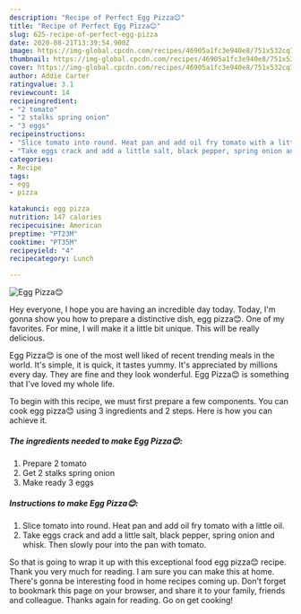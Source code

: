 ```yaml
---
description: "Recipe of Perfect Egg Pizza😊"
title: "Recipe of Perfect Egg Pizza😊"
slug: 625-recipe-of-perfect-egg-pizza
date: 2020-08-21T13:39:54.900Z
image: https://img-global.cpcdn.com/recipes/46905a1fc3e940e8/751x532cq70/egg-pizza😊-recipe-main-photo.jpg
thumbnail: https://img-global.cpcdn.com/recipes/46905a1fc3e940e8/751x532cq70/egg-pizza😊-recipe-main-photo.jpg
cover: https://img-global.cpcdn.com/recipes/46905a1fc3e940e8/751x532cq70/egg-pizza😊-recipe-main-photo.jpg
author: Addie Carter
ratingvalue: 3.1
reviewcount: 14
recipeingredient:
- "2 tomato"
- "2 stalks spring onion"
- "3 eggs"
recipeinstructions:
- "Slice tomato into round. Heat pan and add oil fry tomato with a little oil."
- "Take eggs crack and add a little salt, black pepper, spring onion and whisk. Then slowly pour into the pan with tomato."
categories:
- Recipe
tags:
- egg
- pizza

katakunci: egg pizza 
nutrition: 147 calories
recipecuisine: American
preptime: "PT23M"
cooktime: "PT35M"
recipeyield: "4"
recipecategory: Lunch

---
```



![Egg Pizza😊](https://img-global.cpcdn.com/recipes/46905a1fc3e940e8/751x532cq70/egg-pizza😊-recipe-main-photo.jpg)

Hey everyone, I hope you are having an incredible day today. Today, I'm gonna show you how to prepare a distinctive dish, egg pizza😊. One of my favorites. For mine, I will make it a little bit unique. This will be really delicious.



Egg Pizza😊 is one of the most well liked of recent trending meals in the world. It's simple, it is quick, it tastes yummy. It's appreciated by millions every day. They are fine and they look wonderful. Egg Pizza😊 is something that I've loved my whole life.


To begin with this recipe, we must first prepare a few components. You can cook egg pizza😊 using 3 ingredients and 2 steps. Here is how you can achieve it.

<!--inarticleads1-->

##### The ingredients needed to make Egg Pizza😊:

1. Prepare 2 tomato
1. Get 2 stalks spring onion
1. Make ready 3 eggs




<!--inarticleads2-->

##### Instructions to make Egg Pizza😊:

1. Slice tomato into round. Heat pan and add oil fry tomato with a little oil.
1. Take eggs crack and add a little salt, black pepper, spring onion and whisk. Then slowly pour into the pan with tomato.




So that is going to wrap it up with this exceptional food egg pizza😊 recipe. Thank you very much for reading. I am sure you can make this at home. There's gonna be interesting food in home recipes coming up. Don't forget to bookmark this page on your browser, and share it to your family, friends and colleague. Thanks again for reading. Go on get cooking!
